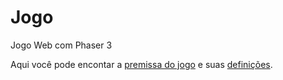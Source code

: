 # Jogo
Jogo Web com Phaser 3

Aqui você pode encontar a [premissa do jogo](https://github.com/LMV-Jogos/Jogo/blob/main/Premissa.md) e suas [definições](https://github.com/LMV-Jogos/Jogo/blob/main/Defini%C3%A7%C3%B5es%20de%20Jogo.md).
